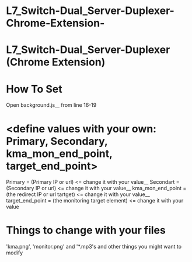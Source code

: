 # L7_Switch-Dual_Server-Duplexer-Chrome-Extension-
# L7_Switch-Dual_Server-Duplexer (Chrome Extension) 
# <Change Variables and Files for your needs>

# How To Set
Open background.js__
from line 16-19
# <define values with your own: Primary, Secondary, kma_mon_end_point, target_end_point>
Primary = (Primary IP or url) <= change it with your value__
Secondart = (Secondary IP or url) <= change it with your value__
kma_mon_end_point = (the redirect IP or url tartget) <= change it with your value__
target_end_point = (the monitoring target element) <= change it with your value

# Things to change with your files
'kma.png', 'monitor.png' and '*.mp3's and other things you might want to modify
